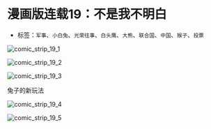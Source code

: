 # 漫画版连载19：不是我不明白

* 标签：`军事`、`小白兔`、`光荣往事`、`白头鹰`、`大熊`、`联合国`、`中国`、`猴子`、`投票`

![comic_strip_19_1](../../assets/img/comic_strip_19_1.jpg)

![comic_strip_19_2](../../assets/img/comic_strip_19_2.jpg)

![comic_strip_19_3](../../assets/img/comic_strip_19_3.jpg)

兔子的新玩法

![comic_strip_19_4](../../assets/img/comic_strip_19_4.jpg)

![comic_strip_19_5](../../assets/img/comic_strip_19_5.jpg)
